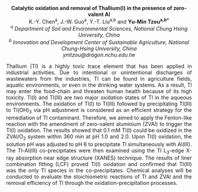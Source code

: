 <center><strong>Catalytic oxidation and removal of Thallium(I) in the presence of
zero-valent Al</strong>

<center>K.-Y. Chen<sup>a</sup>, J.-W. Guo<sup>a</sup>, Y.-T. Liu<sup>a,b</sup> and <strong>Yu-Min Tzou<sup>a,b*</sup></strong>

<center><i><sup>a</sup> Department of Soil and Environmental Sciences, National Chung Hsing
University, China</i>

<center><i><sup>b</sup> Innovation and Development Center of Sustainable Agriculture,
National Chung-Hsing University, China</i>

<center><i>ymtzou@dragon.nchu.edu.tw</i>

<p style=text-align:justify>Thallium (Tl) is a highly toxic trace element that has been applied in
industrial activities. Due to intentional or unintentional discharges of
wastewaters from the industries, Tl can be found in agriculture fields,
aquatic environments, or even in the drinking water systems. As a
result, Tl may enter the food-chain and threaten human health because of
its high toxicity. Tl(I) and Tl(III) are two major oxidation states of
Tl in the aqueous environments. The oxidation of Tl(I) to Tl(III)
followed by precipitating Tl(III) to Tl(OH)<sub>3</sub> via pH adjustment is
considered as an efficient strategy for the remediation of Tl
contaminant. Therefore, we aimed to apply the Fenton-like reaction with
the amendment of zero-valent aluminium (ZVAI) to trigger the Tl(I)
oxidation. The results showed that 0.1 mM Tl(I) could be oxidized in the
ZVAl/O<sub>2</sub> system within 360 min at pH 1.0 and 2.0. Upon Tl(I) oxidation,
the solution pH was adjusted to pH 6 to precipitate Tl simultaneously
with Al(III). The Tl-Al(III) co-precipitates were then examined using
the Tl L<sub>3</sub>-edge X-ray absorption near edge structure (XANES) technique.
The results of liner combination fitting (LCF) proved Tl(I) oxidation
and confirmed that Tl(III) was the only Tl species in the
co-precipitates. Chemical analyses will be conducted to evaluate the
stoichiometric reactions of Tl and ZVAl and the removal efficiency of Tl
through the oxidation-precipitation processes.
